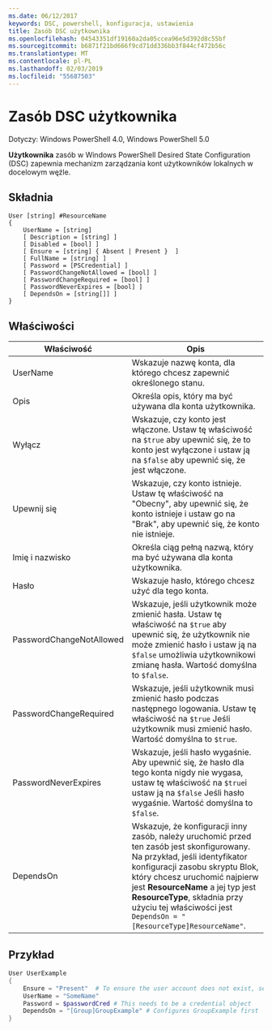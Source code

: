 ```yaml
---
ms.date: 06/12/2017
keywords: DSC, powershell, konfiguracja, ustawienia
title: Zasób DSC użytkownika
ms.openlocfilehash: 04543351df19160a2da05ccea96e5d392d8c55bf
ms.sourcegitcommit: b6871f21bd666f9cd71dd336bb3f844cf472b56c
ms.translationtype: MT
ms.contentlocale: pl-PL
ms.lasthandoff: 02/03/2019
ms.locfileid: "55687503"
---
```

# <a name="dsc-user-resource"></a>Zasób DSC użytkownika

Dotyczy: Windows PowerShell 4.0, Windows PowerShell 5.0

**Użytkownika** zasób w Windows PowerShell Desired State Configuration (DSC) zapewnia mechanizm zarządzania kont użytkowników lokalnych w docelowym węźle.

## <a name="syntax"></a>Składnia

```
User [string] #ResourceName
{
    UserName = [string]
    [ Description = [string] ]
    [ Disabled = [bool] ]
    [ Ensure = [string] { Absent | Present }  ]
    [ FullName = [string] ]
    [ Password = [PSCredential] ]
    [ PasswordChangeNotAllowed = [bool] ]
    [ PasswordChangeRequired = [bool] ]
    [ PasswordNeverExpires = [bool] ]
    [ DependsOn = [string[]] ]
}
```

## <a name="properties"></a>Właściwości

|  Właściwość  |  Opis   |
|---|---|
| UserName| Wskazuje nazwę konta, dla którego chcesz zapewnić określonego stanu.|
| Opis| Określa opis, który ma być używana dla konta użytkownika.|
| Wyłącz| Wskazuje, czy konto jest włączone. Ustaw tę właściwość na `$true` aby upewnić się, że to konto jest wyłączone i ustaw ją na `$false` aby upewnić się, że jest włączone.|
| Upewnij się| Wskazuje, czy konto istnieje. Ustaw tę właściwość na "Obecny", aby upewnić się, że konto istnieje i ustaw go na "Brak", aby upewnić się, że konto nie istnieje.|
| Imię i nazwisko| Określa ciąg pełną nazwą, który ma być używana dla konta użytkownika.|
| Hasło| Wskazuje hasło, którego chcesz użyć dla tego konta. |
| PasswordChangeNotAllowed| Wskazuje, jeśli użytkownik może zmienić hasła. Ustaw tę właściwość na `$true` aby upewnić się, że użytkownik nie może zmienić hasło i ustaw ją na `$false` umożliwia użytkownikowi zmianę hasła. Wartość domyślna to `$false`.|
| PasswordChangeRequired| Wskazuje, jeśli użytkownik musi zmienić hasło podczas następnego logowania. Ustaw tę właściwość na `$true` Jeśli użytkownik musi zmienić hasło. Wartość domyślna to `$true`.|
| PasswordNeverExpires| Wskazuje, jeśli hasło wygaśnie. Aby upewnić się, że hasło dla tego konta nigdy nie wygasa, ustaw tę właściwość na `$true`i ustaw ją na `$false` Jeśli hasło wygaśnie. Wartość domyślna to `$false`.|
| DependsOn | Wskazuje, że konfiguracji inny zasób, należy uruchomić przed ten zasób jest skonfigurowany. Na przykład, jeśli identyfikator konfiguracji zasobu skryptu Blok, który chcesz uruchomić najpierw jest **ResourceName** a jej typ jest **ResourceType**, składnia przy użyciu tej właściwości jest `DependsOn = "[ResourceType]ResourceName"`.|

## <a name="example"></a>Przykład

```powershell
User UserExample
{
    Ensure = "Present"  # To ensure the user account does not exist, set Ensure to "Absent"
    UserName = "SomeName"
    Password = $passwordCred # This needs to be a credential object
    DependsOn = "[Group]GroupExample" # Configures GroupExample first
}
```